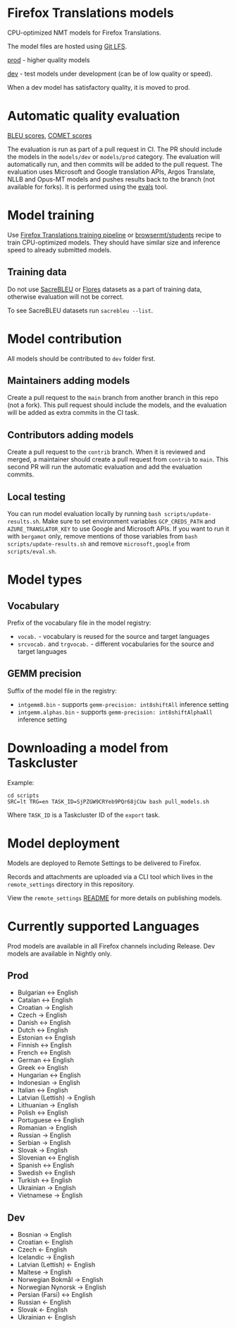 # Firefox Translations models
CPU-optimized NMT models for Firefox Translations.

The model files are hosted using [Git LFS](https://docs.github.com/en/github/managing-large-files/versioning-large-files/about-git-large-file-storage).

[prod](models/prod) - higher quality models 

[dev](models/dev) - test models under development (can be of low quality or speed). 

When a dev model has satisfactory quality, it is moved to prod.

# Automatic quality evaluation

[BLEU scores](evaluation/bleu-results.md), [COMET scores](evaluation/comet-results.md)

The evaluation is run as part of a pull request in CI.
The PR should include the models in the `models/dev` or `models/prod` category.
The evaluation will automatically run, and then commits will be added to the pull request.
The evaluation uses Microsoft and Google translation APIs, Argos Translate, NLLB and Opus-MT models and pushes results back to the branch (not available for forks).
It is performed using the [evals](/evals) tool.

# Model training

Use [Firefox Translations training pipeline](https://github.com/mozilla/firefox-translations-training) or [browsermt/students](https://github.com/browsermt/students/tree/master/train-student) recipe to train CPU-optimized models. They should have similar size and inference speed to already submitted models.

## Training data

Do not use [SacreBLEU](https://github.com/mjpost/sacrebleu) or [Flores](https://github.com/facebookresearch/flores) datasets as a part of training data, otherwise evaluation will not be correct.

To see SacreBLEU datasets run `sacrebleu --list`.

# Model contribution

All models should be contributed to `dev` folder first.

## Maintainers adding models

Create a pull request to the `main` branch from another branch in this repo (not a fork).
This pull request should include the models, and the evaluation will be added as extra commits in the CI task.

## Contributors adding models

Create a pull request to the `contrib` branch.
When it is reviewed and merged, a maintainer should create a pull request from `contrib` to `main`.
This second PR will run the automatic evaluation and add the evaluation commits.

## Local testing

You can run model evaluation locally by running `bash scripts/update-results.sh`. 
Make sure to set environment variables `GCP_CREDS_PATH` and `AZURE_TRANSLATOR_KEY` to use Google and Microsoft APIs.
If you want to run it with `bergamot` only, remove mentions of those variables from `bash scripts/update-results.sh` and remove `microsoft,google` from `scripts/eval.sh`. 

# Model types

## Vocabulary

Prefix of the vocabulary file in the model registry:
- `vocab.` - vocabulary is reused for the source and target languages
- `srcvocab.` and `trgvocab.` - different vocabularies for the source and target languages

## GEMM precision

Suffix of the model file in the registry:
- `intgemm8.bin`  - supports `gemm-precision: int8shiftAll` inference setting
- `intgemm.alphas.bin` - supports `gemm-precision: int8shiftAlphaAll` inference setting

# Downloading a model from Taskcluster

Example:
```
cd scripts
SRC=lt TRG=en TASK_ID=SjPZGW9CRYeb9PQr68jCUw bash pull_models.sh
```
Where `TASK_ID` is a Taskcluster ID of the `export` task.

# Model deployment

Models are deployed to Remote Settings to be delivered to Firefox.

Records and attachments are uploaded via a CLI tool which lives in the
`remote_settings` directory in this repository.

View the `remote_settings` [README](https://github.com/mozilla/firefox-translations-models/blob/main/remote_settings/README.md) for more details on publishing models.

# Currently supported Languages

Prod models are available in all Firefox channels including Release. 
Dev models are available in Nightly only.

## Prod
- Bulgarian <-> English
- Catalan <-> English
- Croatian -> English
- Czech -> English
- Danish <-> English
- Dutch <-> English
- Estonian <-> English
- Finnish <-> English
- French <-> English
- German <-> English
- Greek <-> English
- Hungarian <-> English
- Indonesian -> English
- Italian <-> English
- Latvian (Lettish) -> English
- Lithuanian -> English
- Polish <-> English
- Portuguese <-> English
- Romanian -> English
- Russian -> English
- Serbian -> English
- Slovak -> English
- Slovenian <-> English
- Spanish <-> English
- Swedish <-> English
- Turkish <-> English
- Ukrainian -> English
- Vietnamese -> English

## Dev
- Bosnian -> English
- Croatian <- English
- Czech <- English
- Icelandic -> English
- Latvian (Lettish) <- English
- Maltese -> English
- Norwegian Bokmål -> English
- Norwegian Nynorsk -> English
- Persian (Farsi) <-> English
- Russian <- English
- Slovak <- English
- Ukrainian <- English

